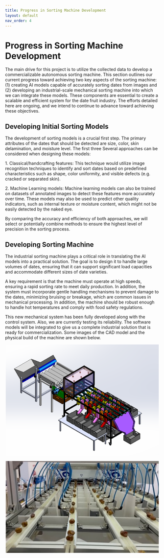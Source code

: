 ```yaml
---
title: Progress in Sorting Machine Development
layout: default
nav_order: 4
---
```


# Progress in Sorting Machine Development

The main drive for this project is to utilize the collected data to
develop a commercializable autonomous sorting machine. This section
outlines our current progress toward achieving two key aspects of the
sorting machine: (1) creating AI models capable of accurately sorting
dates from images and (2) developing an industrial-scale mechanical
sorting machine into which we can integrate these models. These
components are essential to create a scalable and efficient system for
the date fruit industry. The efforts detailed here are ongoing, and we
intend to continue to advance toward achieving these objectives.

## Developing Initial Sorting Models

The development of sorting models is a crucial first step. The primary
attributes of the dates that should be detected are size, color, skin
delamination, and moisture level. The first three Several approaches can
be considered when designing these models:

1\. Classical/handcrafting features: This technique would utilize image
recognition techniques to identify and sort dates based on predefined
characteristics such as shape, color uniformity, and visible defects
(e.g. cracked or separated skin).

2\. Machine Learning models: Machine learning models can also be trained
on datasets of annotated images to detect these features more accurately
over time. These models may also be used to predict other quality
indicators, such as internal texture or moisture content, which might
not be easily detected by the naked eye.

By comparing the accuracy and efficiency of both approaches, we will
select or potentially combine methods to ensure the highest level of
precision in the sorting process.

## Developing Sorting Machine

The industrial sorting machine plays a critical role in translating the
AI models into a practical solution. The goal is to design it to handle
large volumes of dates, ensuring that it can support significant load
capacities and accommodate different sizes of date varieties.

A key requirement is that the machine must operate at high speeds,
ensuring a rapid sorting rate to meet daily production. In addition, the
system must incorporate gentle handling mechanisms to prevent damage to
the dates, minimizing bruising or breakage, which are common issues in
mechanical processing. In addition, the machine should be robust enough
to handle hot temperatures and comply with food safety regulations.

This new mechanical system has been fully developed along with the control
system. Also, we are currently testing its reliability. The software
models will be integrated to give us a complete industrial solution that
is ready for commercialization. Some images of the CAD model and the physical build of the machine are shown below.
<p align="center">
  <img src="assets/images/Current_Machine_Cad.png" width="500" text="Mechanical System">
</p>
<p align="center">
  <img src="assets/images/Current_Machine.jpg" width="500" text="Mechanical System">
</p>

